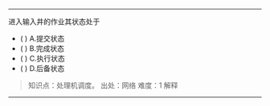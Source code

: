 ---
进入输入井的作业其状态处于
- ( ) A.提交状态 
- ( ) B.完成状态 
- ( ) C.执行状态 
- ( ) D.后备状态

> 知识点：处理机调度。
> 出处：网络
> 难度：1
> 解释

---